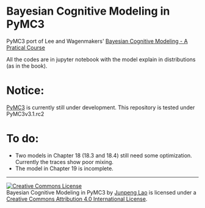 # Bayesian Cognitive Modeling in PyMC3
PyMC3 port of Lee and Wagenmakers' [Bayesian Cognitive Modeling - A Pratical Course](http://bayesmodels.com)

All the codes are in jupyter notebook with the model explain in distributions (as in the book).
  
# Notice: 
[PyMC3](https://github.com/pymc-devs/pymc3/) is currently still under development. This repository is tested under PyMC3v3.1.rc2

# To do:
- Two models in Chapter 18 (18.3 and 18.4) still need some optimization. Currently the traces show poor mixing.
- The model in Chapter 19 is incomplete.

---

<a rel="license" href="http://creativecommons.org/licenses/by/4.0/"><img alt="Creative Commons License" style="border-width:0" src="https://i.creativecommons.org/l/by/4.0/88x31.png" /></a><br /><span>Bayesian Cognitive Modeling in PyMC3</span> by <a xmlns:cc="http://creativecommons.org/ns#" href="https://github.com/junpenglao/" property="cc:attributionName" rel="cc:attributionURL">Junpeng Lao</a> is licensed under a <a rel="license" href="http://creativecommons.org/licenses/by/4.0/">Creative Commons Attribution 4.0 International License</a>.
